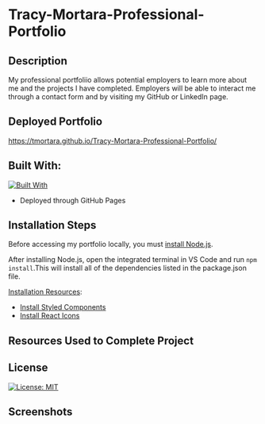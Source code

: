 # Tracy-Mortara-Professional-Portfolio
## Description
My professional portfoliio allows potential employers to learn more about me and the projects I have completed.  Employers will be able to interact me through a contact form and by visiting my GitHub or LinkedIn page.

## Deployed Portfolio
https://tmortara.github.io/Tracy-Mortara-Professional-Portfolio/

## Built With:
[![Built With](https://skillicons.dev/icons?i=vscode,js,css,nodejs,react,styledcomponents&theme=dark)](https://skillicons.dev)

 - Deployed through GitHub Pages

## Installation Steps
Before accessing my portfolio locally, you must [install Node.js](https://nodejs.org/en/).

After installing Node.js, open the integrated terminal in VS Code and run `npm install`.This will install all of the dependencies listed in the package.json file. 

<u>Installation Resources</u>:
- [Install Styled Components](https://styled-components.com/docs/basics#installation)
- [Install React Icons](https://react-icons.github.io/react-icons)

## Resources Used to Complete Project


## License
[![License: MIT](https://img.shields.io/badge/License-MIT-yellow.svg)](https://opensource.org/licenses/MIT)

## Screenshots
